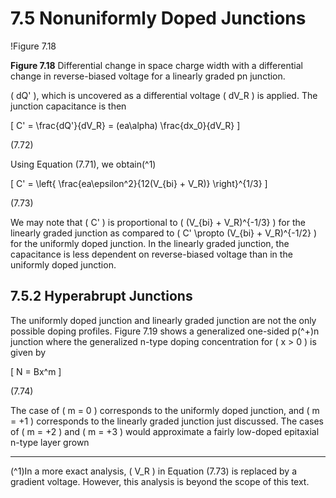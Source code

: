 # 7.5 Nonuniformly Doped Junctions

!Figure 7.18

**Figure 7.18** Differential change in space charge width with a differential change in reverse-biased voltage for a linearly graded pn junction.

\( dQ' \), which is uncovered as a differential voltage \( dV_R \) is applied. The junction capacitance is then

\[
C' = \frac{dQ'}{dV_R} = (ea\alpha) \frac{dx_0}{dV_R}
\]

(7.72)

Using Equation (7.71), we obtain\(^1\)

\[
C' = \left\{ \frac{ea\epsilon^2}{12(V_{bi} + V_R)} \right\}^{1/3}
\]

(7.73)

We may note that \( C' \) is proportional to \( (V_{bi} + V_R)^{-1/3} \) for the linearly graded junction as compared to \( C' \propto (V_{bi} + V_R)^{-1/2} \) for the uniformly doped junction. In the linearly graded junction, the capacitance is less dependent on reverse-biased voltage than in the uniformly doped junction.

## 7.5.2 Hyperabrupt Junctions

The uniformly doped junction and linearly graded junction are not the only possible doping profiles. Figure 7.19 shows a generalized one-sided p\(^+\)n junction where the generalized n-type doping concentration for \( x > 0 \) is given by

\[
N = Bx^m
\]

(7.74)

The case of \( m = 0 \) corresponds to the uniformly doped junction, and \( m = +1 \) corresponds to the linearly graded junction just discussed. The cases of \( m = +2 \) and \( m = +3 \) would approximate a fairly low-doped epitaxial n-type layer grown

----

\(^1\)In a more exact analysis, \( V_R \) in Equation (7.73) is replaced by a gradient voltage. However, this analysis is beyond the scope of this text.